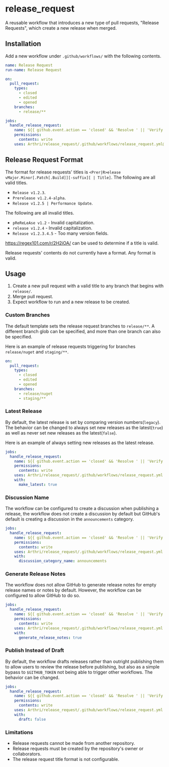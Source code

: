 # release_request
A reusable workflow that introduces a new type of pull requests, "Release Requests", which create a new release when merged.

## Installation
Add a new workflow under `.github/workflows/` with the following contents.
```yml
name: Release Request
run-name: Release Request

on:
  pull_request:
    types:
      - closed
      - edited
      - opened
    branches:
      - release/**

jobs:
  handle_release_request:
    name: ${{ github.event.action == 'closed' && 'Resolve ' || 'Verify ' }}Release Request
    permissions:
      contents: write
    uses: Arthri/release_request/.github/workflows/release_request.yml@v1

```

## Release Request Format
The format for release requests' titles is `<Prer|R>elease vMajor.Minor[.Patch[.Build]][-suffix][ | Title]`. The following are all valid titles.
- `Release v1.2.3`.
- `Prerelease v1.2.4-alpha`.
- `Release v1.2.5 | Performance Update`.

The following are all invalid titles.
- `pReReLeAse v1.2` - Invalid capitalization.
- `release v1.2.4` - Invalid capitalization.
- `Release v1.2.3.4.5` - Too many version fields.

https://regex101.com/r/2H2iOA/ can be used to determine if a title is valid.

Release requests' contents do not currently have a format. Any format is valid.

## Usage
1. Create a new pull request with a valid title to any branch that begins with `release/`.
1. Merge pull request.
1. Expect workflow to run and a new release to be created.

### Custom Branches
The default template sets the release request branches to `release/**`. A different branch glob can be specified, and more than one branch can also be specified.

Here is an example of release requests triggering for branches `release/nuget` and `staging/**`.
```yml
on:
  pull_request:
    types:
      - closed
      - edited
      - opened
    branches:
      - release/nuget
      - staging/**
```

### Latest Release
By default, the latest release is set by comparing version numbers(`legacy`). The behavior can be changed to always set new releases as the latest(`true`) as well as never set new releases as the latest(`false`).

Here is an example of always setting new releases as the latest release.
```yml
jobs:
  handle_release_request:
    name: ${{ github.event.action == 'closed' && 'Resolve ' || 'Verify ' }}Release Request
    permissions:
      contents: write
    uses: Arthri/release_request/.github/workflows/release_request.yml
    with:
      make_latest: true
```

### Discussion Name
The workflow can be configured to create a discussion when publishing a release, the workflow does not create a discussion by default but GitHub's default is creating a discussion in the `announcements` category.
```yml
jobs:
  handle_release_request:
    name: ${{ github.event.action == 'closed' && 'Resolve ' || 'Verify ' }}Release Request
    permissions:
      contents: write
    uses: Arthri/release_request/.github/workflows/release_request.yml
    with:
      discussion_category_name: announcements
```

### Generate Release Notes
The workflow does not allow GitHub to generate release notes for empty release names or notes by default. However, the workflow can be configured to allow GitHub to do so.
```yml
jobs:
  handle_release_request:
    name: ${{ github.event.action == 'closed' && 'Resolve ' || 'Verify ' }}Release Request
    permissions:
      contents: write
    uses: Arthri/release_request/.github/workflows/release_request.yml
    with:
      generate_release_notes: true
```

### Publish Instead of Draft
By default, the workflow drafts releases rather than outright publishing them to allow users to review the release before publishing, but also as a simple bypass to `$GITHUB_TOKEN` not being able to trigger other workflows. The behavior can be changed.
```yml
jobs:
  handle_release_request:
    name: ${{ github.event.action == 'closed' && 'Resolve ' || 'Verify ' }}Release Request
    permissions:
      contents: write
    uses: Arthri/release_request/.github/workflows/release_request.yml
    with:
      draft: false
```

### Limitations
- Release requests cannot be made from another repository.
- Release requests must be created by the repository's owner or collaborators.
- The release request title format is not configurable.
